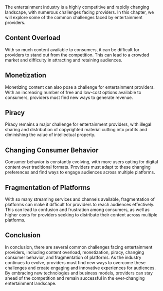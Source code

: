
The entertainment industry is a highly competitive and rapidly changing landscape, with numerous challenges facing providers. In this chapter, we will explore some of the common challenges faced by entertainment providers.

Content Overload
----------------

With so much content available to consumers, it can be difficult for providers to stand out from the competition. This can lead to a crowded market and difficulty in attracting and retaining audiences.

Monetization
------------

Monetizing content can also pose a challenge for entertainment providers. With an increasing number of free and low-cost options available to consumers, providers must find new ways to generate revenue.

Piracy
------

Piracy remains a major challenge for entertainment providers, with illegal sharing and distribution of copyrighted material cutting into profits and diminishing the value of intellectual property.

Changing Consumer Behavior
--------------------------

Consumer behavior is constantly evolving, with more users opting for digital content over traditional formats. Providers must adapt to these changing preferences and find ways to engage audiences across multiple platforms.

Fragmentation of Platforms
--------------------------

With so many streaming services and channels available, fragmentation of platforms can make it difficult for providers to reach audiences effectively. This can lead to confusion and frustration among consumers, as well as higher costs for providers seeking to distribute their content across multiple platforms.

Conclusion
----------

In conclusion, there are several common challenges facing entertainment providers, including content overload, monetization, piracy, changing consumer behavior, and fragmentation of platforms. As the industry continues to evolve, providers must find new ways to overcome these challenges and create engaging and innovative experiences for audiences. By embracing new technologies and business models, providers can stay ahead of the competition and remain successful in the ever-changing entertainment landscape.
